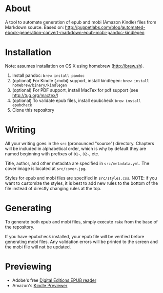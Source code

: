 # About

A tool to automate generation of epub and mobi (Amazon Kindle) files from
Markdown source. Based on: http://puppetlabs.com/blog/automated-ebook-generation-convert-markdown-epub-mobi-pandoc-kindlegen

# Installation

Note: assumes installation on OS X using homebrew (http://brew.sh).

1. Install pandoc: `brew install pandoc`
1. (optional) For Kindle (.mobi) support, install kindlegen: `brew install homebrew/binary/kindlegen`
1. (optional) For PDF support, install MacTex for pdf support (see http://tug.org/mactex/)
1. (optional) To validate epub files, install epubcheck `brew install epubcheck`
1. Clone this repository 

# Writing

All your writing goes in the `src` (pronounced "source") directory. Chapters
will be included in alphabetical order, which is why by default they are named
beginning with prefixes of `01-`, `02-`, etc.

Title, author, and other metadata are specified in `src/metadata.yml`. The
cover image is located at `src/cover.jpg`.

Styles for epub and mobi files are specified in `src/styles.css`. NOTE: if you
want to customize the styles, it is best to add new rules to the bottom of the
file instead of directly changing rules at the top.

# Generating

To generate both epub and mobi files, simply execute `rake` from the base of
the repository.

If you have epubcheck installed, your epub file will be verified before
generating mobi files. Any validation errors will be printed to the screen and
the mobi file will not be updated.

# Previewing

- Adobe's free [Digital Editions EPUB reader](http://www.adobe.com/products/digital-editions.html)
- Amazon's [Kindle Previewer](http://www.amazon.com/gp/feature.html/?docId=1000765261)

